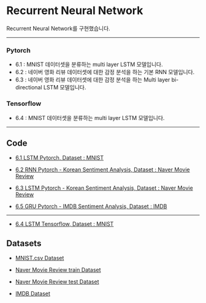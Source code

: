 # Recurrent Neural Network   

Recurrent Neural Network를 구현했습니다.   

---

### Pytorch

- 6.1 : MNIST 데이터셋을 분류하는 multi layer LSTM 모델입니다.
- 6.2 : 네이버 영화 리뷰 데이터셋에 대한 감정 분석을 하는 기본 RNN 모델입니다.   
- 6.3 : 네이버 영화 리뷰 데이터셋에 대한 감정 분석을 하는 Multi layer bi-directional LSTM 모델입니다.  

### Tensorflow

- 6.4 : MNIST 데이터셋을 분류하는 multi layer LSTM 모델입니다.

---

## Code  

- [6.1 LSTM Pytorch, Dataset : MNIST](6_RNN/6.1_LSTM_MNIST.py)

- [6.2 RNN Pytorch - Korean Sentiment Analysis, Dataset : Naver Movie Review](6_RNN/6.2_RNN_Korean_Sentiment_Analysis_Pytorch.ipynb)    

- [6.3 LSTM Pytorch - Korean Sentiment Analysis, Dataset : Naver Movie Review](6_RNN/6.3_LSTM_Korean_Sentiment_Analysis_Pytorch.ipynb)     

- [6.5 GRU Pytorch - IMDB Sentiment Analysis, Dataset : IMDB ](6_RNN/6.5_GRU_IMDB_Sentiment_Analysis_Pytorch.ipynb)     


---

- [6.4 LSTM Tensorflow, Dataset : MNIST](6_RNN/6.4_LSTM_MNIST_Tensorflow.py)     


## Datasets  

- [MNIST.csv Dataset](https://www.kaggle.com/datasets/oddrationale/mnist-in-csv)  

- [Naver Movie Review train Dataset](../Datasets/ratings_train.txt)
- [Naver Movie Review test Dataset](../Datasets/ratings_test.txt)

- [IMDB Dataset](https://www.kaggle.com/datasets/lakshmi25npathi/imdb-dataset-of-50k-movie-reviews)
